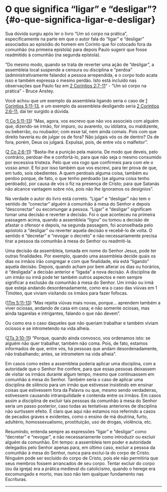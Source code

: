 # O que significa “ligar” e “desligar”? {#o-que-significa-ligar-e-desligar}

Sua dúvida surgiu após ler o livro “Um só corpo na prática”, especificamente na parte em que o autor fala do “ligar” e “desligar” associados ao episódio do homem em Corinto que foi colocado fora da comunhão (na primeira epístola) para depois Paulo sugerir que fosse readmitido à comunhão (na segunda epístola).

“Do mesmo modo, quando se trata de reverter uma ação de “desligar”, a assembleia local suspende a censura ou disciplina e “perdoa” (administrativamente falando) a pessoa arrependida, e o corpo todo acata isso e também expressa o mesmo perdão. Isto está incluído nas observações que Paulo faz em [2 Coríntios 2:7-11](http://bibliaonline.com.br/acf/2co/2/7-11)” - “Um só corpo na prática” - Bruce Anstey.

Você achou que um exemplo da assembleia ligando seria o caso de [1 Coríntios 5:11-13](http://bibliaonline.com.br/acf/1co/5/11-13), e um exemplo da assembleia desligando seria [2 Coríntios 2:6-11](http://bibliaonline.com.br/acf/2co/2/6-11), daí ter surgido a dúvida.

([1 Co 5:11-13](http://bibliaonline.com.br/acf/1co/5/11-13)) “Mas, agora, vos escrevo que não vos associeis com alguém que, dizendo-se irmão, for impuro, ou avarento, ou idólatra, ou maldizente, ou beberrão, ou roubador; com esse tal, nem ainda comais. Pois com que direito haveria eu de julgar os de fora? Não julgais vós os de dentro? Os de fora, porém, Deus os julgará. Expulsai, pois, de entre vós o malfeitor”.

([2 Co 2:6-11](http://bibliaonline.com.br/acf/2co/2/6-11)) “Basta-lhe a punição pela maioria. De modo que deveis, pelo contrário, perdoar-lhe e confortá-lo, para que não seja o mesmo consumido por excessiva tristeza. Pelo que vos rogo que confirmeis para com ele o vosso amor. E foi por isso também que vos escrevi, para ter prova de que, em tudo, sois obedientes. A quem perdoais alguma coisa, também eu perdoo porque, de fato, o que tenho perdoado (se alguma coisa tenho perdoado), por causa de vós o fiz na presença de Cristo; para que Satanás não alcance vantagem sobre nós, pois não lhe ignoramos os desígnios”.

Na verdade o autor do livro está correto. “Ligar” e “desligar” não tem o sentido de “conectar” alguém à comunhão à mesa do Senhor e depois “desconectar” ou excomungar a pessoa. “Ligar” e “desligar” significam tomar uma decisão e reverter a decisão. Foi o que aconteceu na primeira passagem acima, quando a assembleia “ligou” ou tomou a decisão de afastar o ofensor e depois, na segunda passagem, foi aconselhada pelo apóstolo a “desligar” ou reverter aquela decisão e recebê-lo de volta. O sentido é “decretar” e “revogar o decreto” e não necessariamente precisa tirar a pessoa da comunhão à mesa do Senhor ou readmiti-la.

Uma decisão da assembleia, tomada em nome do Senhor Jesus, pode ter outras finalidades. Por exemplo, quando uma assembleia decide quais os dias os irmãos irão congregar e com que finalidade, ela está “ligando” aquela decisão. Depois, quando acham por bem alterar os dias ou horários, é “desligada” a decisão anterior e “ligada” a nova decisão. A disciplina de um irmão ou irmã pode ter também outros aspectos e nem sempre significar a exclusão da comunhão à mesa do Senhor. Um irmão ou irmã que esteja andando desordenadamente, como era o caso das viúvas em 1 Timóteo, que viviam visitando os irmãos para fazer fofocas.

([1Tm 5:11-13](http://bibliaonline.com.br/acf/1tm/5/11-13)) “Mas rejeita viúvas mais novas, porque... aprendem também a viver ociosas, andando de casa em casa; e não somente ociosas, mas ainda tagarelas e intrigantes, falando o que não devem”.

Ou como era o caso daqueles que não queriam trabalhar e também viviam ociosos e se intrometendo na vida alheia.

([2Ts 3:10-11](http://bibliaonline.com.br/acf/2ts/3/10-11)) “Porque, quando ainda convosco, vos ordenamos isto: se alguém não quer trabalhar, também não coma. Pois, de fato, estamos informados de que, entre vós, há pessoas que andam desordenadamente, não trabalhando; antes, se intrometem na vida alheia”.

Em casos como estes a assembleia poderia aplicar uma disciplina, com a autoridade que o Senhor lhe confere, para que essas pessoas deixassem de visitar os irmãos durante algum tempo, mesmo que continuassem em comunhão à mesa do Senhor. Também seria o caso de aplicar uma disciplina de silêncio para um irmão que estivesse insistindo em ensinar coisas que estivessem fora da Palavra ou que, mesmo sendo verdadeiras, estivessem causando intranquilidade e contenda entre os irmãos. Em casos assim a disciplina de excluir tais pessoas da comunhão à mesa do Senhor seria um passo posterior, caso todas as tentativas anteriores de disciplina não surtissem efeito. É claro que aqui não estamos nos referindo a casos de pecados graves e evidentes, como o ensino de má doutrina, furto, adultério, homossexualismo, prostituição, uso de drogas, violência, etc.

Resumindo, entenda sempre as expressões “ligar” e “desligar” como “decretar” e “revogar”, e não necessariamente como introduzir ou excluir alguém da comunhão. Em tempo: a assembleia tem poder e autoridade delegados pelo Senhor apenas para, em último caso, excluir a pessoa da comunhão à mesa do Senhor, nunca para exclui-la do corpo de Cristo. Ninguém pode ser excluído do corpo de Cristo, pois ele não permitiria que seus membros fossem arrancados de seu corpo. Tentar excluir do corpo (ou da igreja) era a prática medieval do catolicismo, quando o herege era excomungado e morto, mas isso não tem qualquer fundamento nas Escrituras.

*****